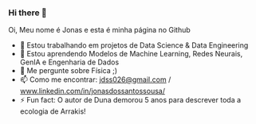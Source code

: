 ### Hi there 👋

<!--
**Jdss026/Jdss026** is a ✨ _special_ ✨ repository because its `README.md` (this file) appears on your GitHub profile.
- 👯 I’m looking to collaborate on ...
- 🤔 I’m looking for help with ...
Here are some ideas to get you started:
-->

Oi, Meu nome é Jonas e esta é minha página no Github

- 🔭 Estou trabalhando em projetos de Data Science & Data Engineering
- 🌱 Estou aprendendo Modelos de Machine Learning, Redes Neurais, GenIA e Engenharia de Dados
- 💬 Me pergunte sobre Física ;)
- 📫 Como me encontrar: jdss026@gmail.com / www.linkedin.com/in/jonasdossantossousa/
- ⚡ Fun fact: O autor de Duna demorou 5 anos para descrever toda a ecologia de Arrakis!

